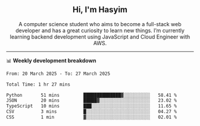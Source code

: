 <h2 align="center">Hi, I'm Hasyim</h2>

<p align="center">A computer science student who aims to become a full-stack web developer and has a great curiosity to learn new things. I’m currently learning backend development using JavaScript and Cloud Engineer with AWS.</p>

---

📊 **Weekly development breakdown**

<!--START_SECTION:waka-->

```txt
From: 20 March 2025 - To: 27 March 2025

Total Time: 1 hr 27 mins

Python       51 mins         ██████████████▓░░░░░░░░░░   58.41 %
JSON         20 mins         █████▓░░░░░░░░░░░░░░░░░░░   23.02 %
TypeScript   10 mins         ███░░░░░░░░░░░░░░░░░░░░░░   11.65 %
CSV          3 mins          █░░░░░░░░░░░░░░░░░░░░░░░░   04.27 %
CSS          1 min           ▓░░░░░░░░░░░░░░░░░░░░░░░░   02.01 %
```

<!--END_SECTION:waka-->

<!-- - You can reach me on **hasyim11c@gmail.com** -->

